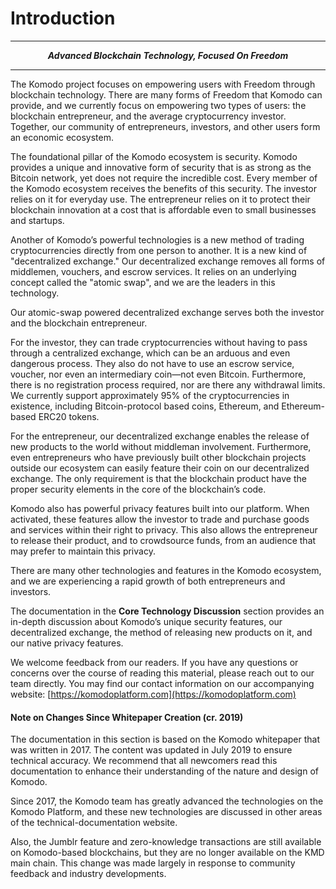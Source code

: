# Introduction

-----------------

<div style="text-align: center;">

<i><b>Advanced Blockchain Technology, Focused On Freedom</b></i>

</div>

-----------------

The Komodo project focuses on empowering users with Freedom through
blockchain technology. There are many forms of Freedom that Komodo can provide, and we currently focus on empowering two types of users: the blockchain entrepreneur, and the average cryptocurrency investor. Together, our community of entrepreneurs, investors, and other users form an economic ecosystem.

The foundational pillar of the Komodo ecosystem is security. Komodo provides a unique and innovative form of security that is as strong as the Bitcoin network, yet does not require the incredible cost. Every member of the Komodo ecosystem receives the benefits of this security. The investor relies on it for everyday use. The entrepreneur relies on it to protect their blockchain innovation at a cost that is affordable even to small businesses and startups.

Another of Komodo’s powerful technologies is a new method of trading cryptocurrencies directly from one person to another. It is a new kind of "decentralized exchange." Our decentralized exchange removes all forms of middlemen, vouchers, and escrow services. It relies on an underlying concept called the "atomic swap", and we are the leaders in this technology.

Our atomic-swap powered decentralized exchange serves both the investor and the blockchain entrepreneur.

For the investor, they can trade cryptocurrencies without having to pass through a centralized exchange, which can be an arduous and even dangerous process. They also do not have to use an escrow service, voucher, nor even an intermediary coin—not even Bitcoin. Furthermore, there is no registration process required, nor are there any withdrawal limits. We currently support approximately 95% of the cryptocurrencies in existence, including Bitcoin-protocol based coins, Ethereum, and Ethereum-based ERC20 tokens.

For the entrepreneur, our decentralized exchange enables the release of new products to the world without middleman involvement. Furthermore, even entrepreneurs who have previously built other blockchain projects outside our ecosystem can easily feature their coin on our decentralized exchange. The only requirement is that the blockchain product have the proper security elements in the core of the blockchain’s code.

Komodo also has powerful privacy features built into our platform. When activated, these features allow the investor to trade and purchase goods and services within their right to privacy. This also allows the entrepreneur to release their product, and to crowdsource funds, from an audience that may prefer to maintain this privacy.

There are many other technologies and features in the Komodo ecosystem, and we are experiencing a rapid growth of both entrepreneurs and investors.

The documentation in the <b>Core Technology Discussion</b> section provides an in-depth discussion about Komodo’s unique security features, our decentralized exchange, the method of releasing new products on it, and our native privacy features.

We welcome feedback from our readers. If you have any questions or concerns over the course of reading this material, please reach out to our team directly. You may find our contact information on our accompanying website: [https://komodoplatform.com](https://komodoplatform.com)

#### Note on Changes Since Whitepaper Creation (cr. 2019)

The documentation in this section is based on the Komodo whitepaper that was written in 2017. The content was updated in July 2019 to ensure technical accuracy. We recommend that all newcomers read this documentation to enhance their understanding of the nature and design of Komodo.

Since 2017, the Komodo team has greatly advanced the technologies on the Komodo Platform, and these new technologies are discussed in other areas of the technical-documentation website.

Also, the Jumblr feature and zero-knowledge transactions are still available on Komodo-based blockchains, but they are no longer available on the KMD main chain. This change was made largely in response to community feedback and industry developments.
